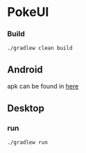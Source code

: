 # PokeUI
### Build
`./gradlew clean build`

## Android
apk can be found in [here](/android/build/outputs/apk/)

## Desktop
### run
`./gradlew run`
